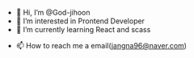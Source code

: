 - 👋 Hi, I’m @God-jihoon
- 👀 I’m interested in Prontend Developer
- 🌱 I’m currently learning React and scass
<!---
- 💞️ I’m looking to collaborate on ...
--->
- 📫 How to reach me a email(jangna96@naver.com)

<!---
God-jihoon/God-jihoon is a ✨ special ✨ repository because its `README.md` (this file) appears on your GitHub profile.
You can click the Preview link to take a look at your changes.
--->
